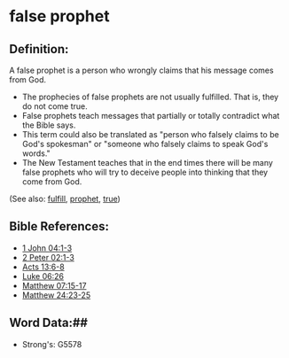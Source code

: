 # false prophet #

## Definition: ##

A false prophet is a person who wrongly claims that his message comes from God.

* The prophecies of false prophets are not usually fulfilled. That is, they do not come true.
* False prophets teach messages that partially or totally contradict what the Bible says.
* This term could also be translated as "person who falsely claims to be God's spokesman" or "someone who falsely claims to speak God's words."
* The New Testament teaches that in the end times there will be many false prophets who will try to deceive people into thinking that they come from God.

(See also: [fulfill](../kt/fulfill.md), [prophet](../kt/prophet.md), [true](../kt/true.md))

## Bible References: ##

* [1 John 04:1-3](rc://en/tn/help/1jn/04/01)
* [2 Peter 02:1-3](rc://en/tn/help/2pe/02/01)
* [Acts 13:6-8](rc://en/tn/help/act/13/06)
* [Luke 06:26](rc://en/tn/help/luk/06/26)
* [Matthew 07:15-17](rc://en/tn/help/mat/07/15)
* [Matthew 24:23-25](rc://en/tn/help/mat/24/23)

## Word Data:##

* Strong's: G5578

